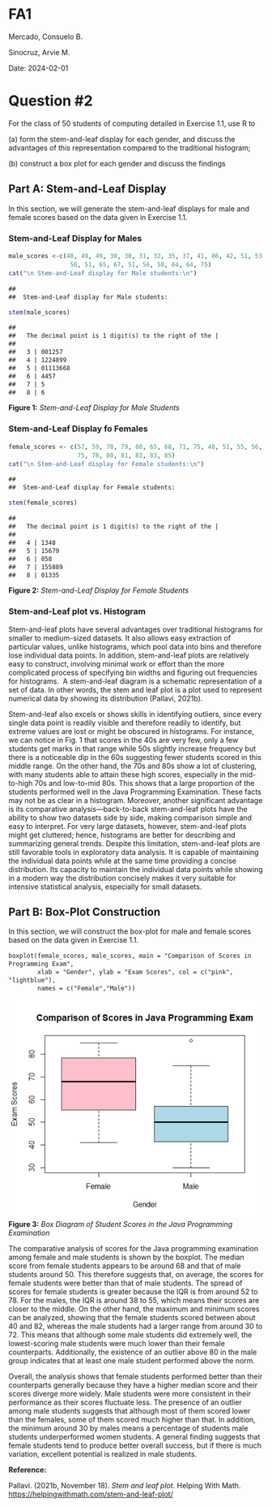# FA1

Mercado, Consuelo B.

Sinocruz, Arvie M.

Date: 2024-02-01

# Question #2

For the class of 50 students of computing detailed in Exercise 1.1, use R to

(a) form the stem-and-leaf display for each gender, and discuss the advantages of this representation compared to the traditional histogram;

(b) construct a box plot for each gender and discuss the findings

## Part A: Stem-and-Leaf Display

In this section, we will generate the stem-and-leaf displays for male and female scores based on the data given in Exercise 1.1.

### Stem-and-Leaf Display for Males

``` r
male_scores <-c(48, 49, 49, 30, 30, 31, 32, 35, 37, 41, 86, 42, 51, 53, 56, 42, 44,
                 50, 51, 65, 67, 51, 56, 58, 64, 64, 75)
cat("\n Stem-and-Leaf display for Male students:\n")
```

```         
## 
##  Stem-and-Leaf display for Male students:
```

``` r
stem(male_scores)
```

```         
## 
##   The decimal point is 1 digit(s) to the right of the |
## 
##   3 | 001257
##   4 | 1224899
##   5 | 01113668
##   6 | 4457
##   7 | 5
##   8 | 6
```

**Figure 1:** *Stem-and-Leaf Display for Male Students*

### Stem-and-Leaf Display fo Females

``` r
female_scores <- c(57, 59, 78, 79, 60, 65, 68, 71, 75, 48, 51, 55, 56, 41, 43, 44, 
                   75, 78, 80, 81, 83, 83, 85)
cat("\n Stem-and-Leaf display for Female students:\n")
```

```         
## 
##  Stem-and-Leaf display for Female students:
```

``` r
stem(female_scores)
```

```         
## 
##   The decimal point is 1 digit(s) to the right of the |
## 
##   4 | 1348
##   5 | 15679
##   6 | 058
##   7 | 155889
##   8 | 01335
```

**Figure 2:** *Stem-and-Leaf Display for Female Students*

### Stem-and-Leaf plot vs. Histogram

Stem-and-leaf plots have several advantages over traditional histograms for smaller to medium-sized datasets. It also allows easy extraction of particular values, unlike histograms, which pool data into bins and therefore lose individual data points. In addition, stem-and-leaf plots are relatively easy to construct, involving minimal work or effort than the more complicated process of specifying bin widths and figuring out frequencies for histograms.  A stem-and-leaf diagram is a schematic representation of a set of data. In other words, the stem and leaf plot is a plot used to represent numerical data by showing its distribution (Pallavi, 2021b).

Stem-and-leaf also excels or shows skills in identifying outliers, since every single data point is readily visible and therefore readily to identify, but extreme values are lost or might be obscured in histograms. For instance, we can notice in Fig. 1 that scores in the 40s are very few, only a few students get marks in that range while 50s slightly increase frequency but there is a noticeable dip in the 60s suggesting fewer students scored in this middle range. On the other hand, the 70s and 80s show a lot of clustering, with many students able to attain these high scores, especially in the mid-to-high 70s and low-to-mid 80s. This shows that a large proportion of the students performed well in the Java Programming Examination. These facts may not be as clear in a histogram. Moreover, another significant advantage is its comparative analysis—back-to-back stem-and-leaf plots have the ability to show two datasets side by side, making comparison simple and easy to interpret. For very large datasets, however, stem-and-leaf plots might get cluttered; hence, histograms are better for describing and summarizing general trends. Despite this limitation, stem-and-leaf plots are still favorable tools in exploratory data analysis. It is capable of maintaining the individual data points while at the same time providing a concise distribution. Its capacity to maintain the individual data points while showing in a modern way the distribution concisely makes it very suitable for intensive statistical analysis, especially for small datasets.

## Part B: Box-Plot Construction

In this section, we will construct the box-plot for male and female scores based on the data given in Exercise 1.1.

```{r, echo=FALSE, fig.align="center"}
boxplot(female_scores, male_scores, main = "Comparison of Scores in Programming Exam",
        xlab = "Gender", ylab = "Exam Scores", col = c("pink", "lightblue"),
        names = c("Female","Male"))
```

![](boxplot.png)
**Figure 3:** *Box Diagram of Student Scores in the Java Programming Examination*

The comparative analysis of scores for the Java programming examination among female and male students is shown by the boxplot. The median score from female students appears to be around 68 and that of male students around 50. This therefore suggests that, on average, the scores for female students were better than that of male students. The spread of scores for female students is greater because the IQR is from around 52 to 78. For the males, the IQR is around 38 to 55, which means their scores are closer to the middle. On the other hand, the maximum and minimum scores can be analyzed, showing that the female students scored between about 40 and 82, whereas the male students had a larger range from around 30 to 72. This means that although some male students did extremely well, the lowest-scoring male students were much lower than their female counterparts. Additionally, the existence of an outlier above 80 in the male group indicates that at least one male student performed above the norm.

Overall, the analysis shows that female students performed better than their counterparts generally because they have a higher median score and their scores diverge more widely. Male students were more consistent in their performance as their scores fluctuate less. The presence of an outlier among male students suggests that although most of them scored lower than the females, some of them scored much higher than that. In addition, the minimum around 30 by males means a percentage of students male students underperformed women students. A general finding suggests that female students tend to produce better overall success, but if there is much variation, excellent potential is realized in male students.

**Reference:**

Pallavi. (2021b, November 18). *Stem and leaf plot*. Helping With Math. <https://helpingwithmath.com/stem-and-leaf-plot/>

